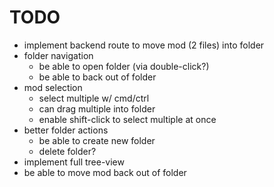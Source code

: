 # TODO

* implement backend route to move mod (2 files) into folder
* folder navigation
  * be able to open folder (via double-click?)
  * be able to back out of folder
* mod selection
  * select multiple w/  cmd/ctrl
  * can drag multiple into folder
  * enable shift-click to select multiple at once
* better folder actions
  * be able to create new folder
  * delete folder?
* implement full tree-view
* be able to move mod back out of folder
